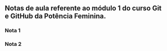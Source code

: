 ## Notas de aula referente ao módulo 1 do curso Git e GitHub da Potência Feminina.

### Nota 1
### Nota 2